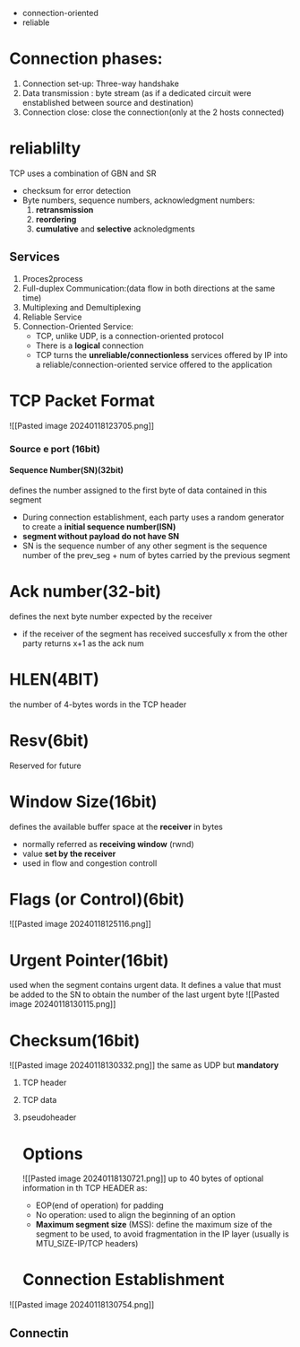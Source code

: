 - connection-oriented
- reliable 

# Connection phases:
1. Connection set-up: Three-way handshake
2. Data transmission : byte stream (as if a dedicated circuit were enstablished between source and destination)
3. Connection close: close the connection(only at the 2 hosts connected)
# reliablilty 
TCP uses a combination of GBN and SR
- checksum for error detection
- Byte numbers, sequence numbers, acknowledgment numbers:
  1. **retransmission**
  2. **reordering**
  3. **cumulative** and **selective** acknoledgments

## Services 
1. Proces2process 
2. Full-duplex Communication:(data flow in both directions at the same time)
3. Multiplexing and Demultiplexing
4. Reliable Service
5. Connection-Oriented Service:
   - TCP, unlike UDP, is a connection-oriented protocol
   - There is a **logical** connection 
   - TCP turns the **unreliable/connectionless** services offered by IP into a reliable/connection-oriented service offered to the application 
   

# TCP Packet Format
![[Pasted image 20240118123705.png]]
### Source e port (16bit)
#### Sequence Number(SN)(32bit)
defines the number assigned to the first byte of data contained in this segment 
- During connection establishment, each party uses a random generator to create a **initial sequence number(ISN)**
- **segment without payload do not have SN**
- SN is the sequence number of any other segment  is the sequence number of the prev_seg + num of bytes carried by the previous segment
# Ack number(32-bit)
defines the next byte number expected by the receiver 

- if the receiver of the segment has received succesfully x from the other party returns x+1 as the ack num 
# HLEN(4BIT)
the number of 4-bytes words in the TCP header


# Resv(6bit)
Reserved for future
# Window Size(16bit)
defines the available buffer space at the **receiver** in bytes
- normally referred as **receiving window** (rwnd)
- value **set by the receiver** 
- used in flow and congestion controll
# Flags (or Control)(6bit)
![[Pasted image 20240118125116.png]]
# Urgent Pointer(16bit)
used when the segment contains urgent data. It defines a value that must be added to the SN to obtain the number of the last urgent byte
![[Pasted image 20240118130115.png]]
# Checksum(16bit)
![[Pasted image 20240118130332.png]]
the same as UDP but  **mandatory**
1. TCP header
2. TCP data
3. pseudoheader
   
   # Options
   ![[Pasted image 20240118130721.png]]
   up to 40 bytes of optional information in th TCP HEADER as:
   - EOP(end of operation) for padding
   - No operation: used to align the beginning of an option
   - **Maximum segment size** (MSS): define the maximum size of the segment to be used, to avoid fragmentation in the IP layer (usually is MTU_SIZE-IP/TCP headers)
   
   # Connection Establishment
![[Pasted image 20240118130754.png]]
## Connectin